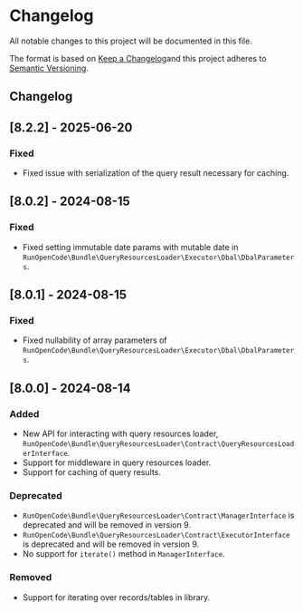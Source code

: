 # Changelog

All notable changes to this project will be documented in this file.

The format is based on [Keep a Changelog](http://keepachangelog.com/)and this project adheres to
[Semantic Versioning](http://semver.org/).

## Changelog

## [8.2.2] - 2025-06-20

### Fixed

- Fixed issue with serialization of the query result necessary for caching.

## [8.0.2] - 2024-08-15

### Fixed

- Fixed setting immutable date params with mutable date in
  `RunOpenCode\Bundle\QueryResourcesLoader\Executor\Dbal\DbalParameters`.

## [8.0.1] - 2024-08-15

### Fixed

- Fixed nullability of array parameters of `RunOpenCode\Bundle\QueryResourcesLoader\Executor\Dbal\DbalParameters`.

## [8.0.0] - 2024-08-14

### Added

- New API for interacting with query resources loader,
  `RunOpenCode\Bundle\QueryResourcesLoader\Contract\QueryResourcesLoaderInterface`.
- Support for middleware in query resources loader.
- Support for caching of query results.

### Deprecated

- `RunOpenCode\Bundle\QueryResourcesLoader\Contract\ManagerInterface` is deprecated and will be removed in version 9.
- `RunOpenCode\Bundle\QueryResourcesLoader\Contract\ExecutorInterface` is deprecated and will be removed in version 9.
- No support for `iterate()` method in `ManagerInterface`.

### Removed

- Support for iterating over records/tables in library.
